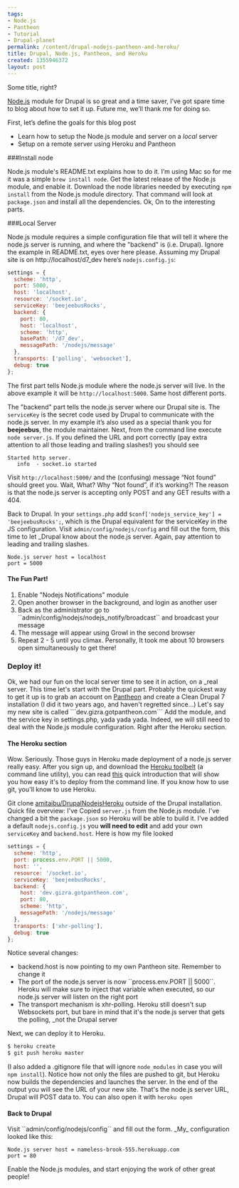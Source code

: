 ```yaml
---
tags:
- Node.js
- Pantheon
- Tutorial
- Drupal-planet
permalink: /content/drupal-nodejs-pantheon-and-heroku/
title: Drupal, Node.js, Pantheon, and Heroku
created: 1355946372
layout: post
---
```

Some title, right?

[Node.js](http://drupal.org/project/nodejs) module for Drupal is so great and a time saver, I’ve got spare time to blog about how to set it up. Future me, we’ll thank me for doing so.

First, let’s define the goals for this blog post

* Learn how to setup the Node.js module and server on a _local_ server
* Setup on  a remote server using Heroku and Pantheon

<!-- more -->

###Install node

Node.js module's README.txt explains how to do it. I’m using Mac so for me it was a simple ``brew install node``.
Get the latest release of the Node.js module, and enable it.
Download the node libraries needed by executing ``npm install`` from the Node.js module directory. That command will look at ```package.json``` and install all the dependencies.
Ok, On to the interesting parts.

###Local Server

Node.js module requires a simple configuration file that will tell it where the node.js server is running, and where the "backend" is (i.e. Drupal). Ignore the example in README.txt, eyes over here please.
Assuming my Drupal site is on http://localhost/d7_dev here’s ``nodejs.config.js``:

```javascript
settings = {
  scheme: 'http',
  port: 5000,
  host: 'localhost',
  resource: '/socket.io',
  serviceKey: 'beejeebusRocks',
  backend: {
    port: 80,
    host: 'localhost',
    scheme: 'http',
    basePath: '/d7_dev',
    messagePath: '/nodejs/message'
  },
  transports: ['polling', 'websocket'],
  debug: true
};
```

The first part tells Node.js module where the node.js server will live. In the above example it will be ``http://localhost:5000``. Same host different ports.

The "backend" part tells the node.js server where our Drupal site is.
The ``serviceKey`` is the secret code used by Drupal to communicate with the node.js server. In my example it’s also used as a special thank you for <strong>beejeebus</strong>, the module maintainer.
Next, from the command line execute ```node server.js```. If you defined the URL and port correctly (pay extra attention to all those leading and trailing slashes!) you should see

```
Started http server.
   info  - socket.io started
```

Visit ``http://localhost:5000/`` and the (confusing) message “Not found” should greet you. Wait, What? Why “Not found”, if it’s working?!
The reason is that the node.js server is accepting only POST and any GET results with a 404.

Back to Drupal. In your ``settings.php`` add ``$conf['nodejs_service_key'] = 'beejeebusRocks';``, which is the Drupal equivalent for the serviceKey in the JS configuration.
Visit ``admin/config/nodejs/config`` and fill out the form, this time to let _Drupal know about the node.js server. Again, pay attention to leading and trailing slashes.

```
Node.js server host = localhost
port = 5000
```

<h4>The Fun Part!</h4>
<ol>
<li>Enable "Nodejs Notifications" module</li>
<li>Open another browser in the background, and login as another user</li>
<li>Back as the administrator go to ``admin/config/nodejs/nodejs_notify/broadcast`` and broadcast your message</li>
<li>The message will appear using Growl in the second browser</li>
<li>Repeat 2 - 5 until you climax. Personally, It took me about 10 browsers open simultaneously to get there!</li>
</ol>

<h3>Deploy it!</h3>
Ok, we had our fun on the local server time to see it in action, on a _real server.
This time let's start with the Drupal part. Probably the quickest way to get it up is to grab an account on <a href="https://www.getpantheon.com/">Pantheon</a> and create a Clean Drupal 7 installation (I did it two years ago, and haven't regretted since...)
Let's say my new site is called ```dev.gizra.gotpantheon.com```
Add the module, and the service key in settings.php, yada yada yada. Indeed, we will still need to deal with the Node.js module configuration. Right after the Heroku section.

<h4>The Heroku section</h4>
Wow. Seriously. Those guys in Heroku made deployment of a node.js server really easy. After you sign up, and download the <a href="https://toolbelt.heroku.com">Heroku toolbelt</a> (a command line utility), you can read <a href="https://devcenter.heroku.com/articles/nodejs">this</a> quick introduction that will show you how easy it's to deploy from the command line. If you know how to use git, you'll know to use Heroku.

Git clone <a href="https://github.com/amitaibu/DrupalNodejsHeroku">amitaibu/DrupalNodejsHeroku</a> outside of the Drupal installation.
Quick file overview:
I've Copied ```server.js``` from the Node.js module.
I've changed a bit the ```package.json``` so Heroku will be able to build it.
I've added a default ```nodejs.config.js``` you <strong>will need to edit</strong> and add your own ```serviceKey``` and ```backend.host```. Here is how my file looked

```javascript
settings = {
  scheme: 'http',
  port: process.env.PORT || 5000,
  host: '',
  resource: '/socket.io',
  serviceKey: 'beejeebusRocks',
  backend: {
    host: 'dev.gizra.gotpantheon.com',
    port: 80,
    scheme: 'http',
    messagePath: '/nodejs/message'
  },
  transports: ['xhr-polling'],
  debug: true
};
```

Notice several changes:
<ul>
<li>backend.host is now pointing to my own Pantheon site. Remember to change it</li>
<li>The port of the node.js server is now ``process.env.PORT || 5000``. Heroku will make sure to inject that variable when executed, so our node.js server will listen on the right port</li>
<li>The transport mechanism is xhr-polling. Heroku still doesn't sup Websockets port, but bare in mind that it's the node.js server that gets the polling, _not the Drupal server</li>
</ul>

Next, we can deploy it to Heroku.

```bash
$ heroku create
$ git push heroku master
```

(I also added a .gitignore file that will ignore ```node_modules``` in case you will ```npm install```).
Notice how not only the files are pushed to git, but Heroku now builds the dependencies and launches the server. In the end of the output you will see the URL of your new site. That's the node.js server URL, Drupal will POST data to. You can also open it with ```heroku open```

<h4>Back to Drupal</h4>
Visit ``admin/config/nodejs/config`` and fill out the form. _My_ configuration looked like this:

```
Node.js server host = nameless-brook-555.herokuapp.com
port = 80
```

Enable the Node.js modules, and start enjoying the work of other great people!
